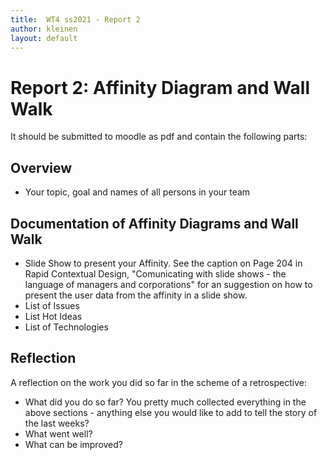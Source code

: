 ```yaml
---
title:  WT4 ss2021 - Report 2
author: kleinen
layout: default
---
```



# Report 2: Affinity Diagram and Wall Walk


It should be submitted to moodle as pdf and contain the following parts:

## Overview
- Your topic, goal and names of all persons in your team

## Documentation of Affinity Diagrams and Wall Walk

- Slide Show to present your Affinity. See the caption on Page 204 in Rapid Contextual Design,
  "Comunicating with slide shows - the language of managers and corporations" for
  an suggestion on how to present the user data from the affinity in a slide show.
- List of Issues
- List Hot Ideas
- List of Technologies

## Reflection

A reflection on the work you did so far in the scheme of a retrospective:

- What did you do so far? You pretty much collected everything in the above sections - anything else you would like to add to tell the story of the last weeks?
- What went well?
- What can be improved?
